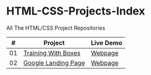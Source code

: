 # HTML-CSS-Projects-Index

All The HTML/CSS Project Repositories

|  #  | Project                                                                                 | Live Demo                                                           |
| :-: | --------------------------------------------------------------------------------------- | ------------------------------------------------------------------- |
| 01  | [Training With Boxes](https://github.com/mehmet-ozcelik/training-with-boxes)                              | [Webpage](https://mehmet-ozcelik.github.io/training-with-boxes/)               |
| 02  | [Google Landing Page](https://github.com/mehmet-ozcelik/google-landing-page)                              | [Webpage](https://mehmet-ozcelik.github.io/google-landing-page/)               |

